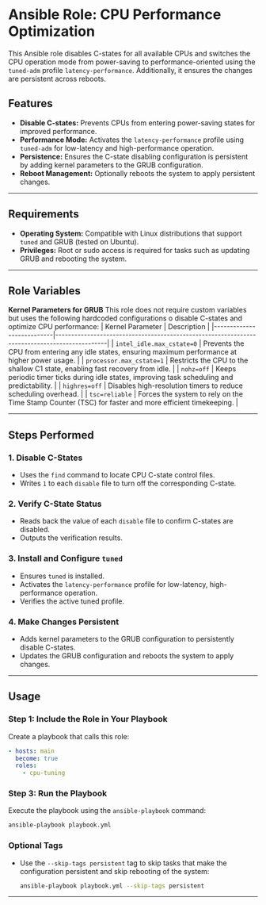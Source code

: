 # Ansible Role: CPU Performance Optimization

This Ansible role disables C-states for all available CPUs and switches the CPU operation mode from power-saving to performance-oriented using the `tuned-adm` profile `latency-performance`. Additionally, it ensures the changes are persistent across reboots.

## Features

- **Disable C-states:** Prevents CPUs from entering power-saving states for improved performance.
- **Performance Mode:** Activates the `latency-performance` profile using `tuned-adm` for low-latency and high-performance operation.
- **Persistence:** Ensures the C-state disabling configuration is persistent by adding kernel parameters to the GRUB configuration.
- **Reboot Management:** Optionally reboots the system to apply persistent changes.

---

## Requirements

- **Operating System:** Compatible with Linux distributions that support `tuned` and GRUB (tested on Ubuntu).
- **Privileges:** Root or sudo access is required for tasks such as updating GRUB and rebooting the system.

---

## Role Variables

**Kernel Parameters for GRUB**
This role does not require custom variables but uses the following hardcoded configurations o disable C-states and optimize CPU performance:
| Kernel Parameter          | Description                                                                                  |
|---------------------------|----------------------------------------------------------------------------------------------|
| `intel_idle.max_cstate=0` | Prevents the CPU from entering any idle states, ensuring maximum performance at higher power usage. |
| `processor.max_cstate=1`  | Restricts the CPU to the shallow C1 state, enabling fast recovery from idle.                 |
| `nohz=off`                | Keeps periodic timer ticks during idle states, improving task scheduling and predictability. |
| `highres=off`             | Disables high-resolution timers to reduce scheduling overhead.                              |
| `tsc=reliable`            | Forces the system to rely on the Time Stamp Counter (TSC) for faster and more efficient timekeeping. |


---

## Steps Performed

### **1. Disable C-States**
- Uses the `find` command to locate CPU C-state control files.
- Writes `1` to each `disable` file to turn off the corresponding C-state.

### **2. Verify C-State Status**
- Reads back the value of each `disable` file to confirm C-states are disabled.
- Outputs the verification results.

### **3. Install and Configure `tuned`**
- Ensures `tuned` is installed.
- Activates the `latency-performance` profile for low-latency, high-performance operation.
- Verifies the active tuned profile.

### **4. Make Changes Persistent**
- Adds kernel parameters to the GRUB configuration to persistently disable C-states.
- Updates the GRUB configuration and reboots the system to apply changes.

---

## Usage

### **Step 1: Include the Role in Your Playbook**
Create a playbook that calls this role:

```yaml
- hosts: main
  become: true
  roles:
    - cpu-tuning
```

### **Step 3: Run the Playbook**
Execute the playbook using the `ansible-playbook` command:

```bash
ansible-playbook playbook.yml
```

### **Optional Tags**
- Use the `--skip-tags persistent` tag to skip tasks that make the configuration persistent and skip rebooting of the system:
  ```bash
  ansible-playbook playbook.yml --skip-tags persistent
  ```
---